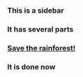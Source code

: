 <h3>This is a sidebar</h3>
<h3>It has several parts</h3>
<h3><a href ="http://www.savetherainforest.com"> Save the rainforest! </a></h3>
<h3>It is done now</h3>
